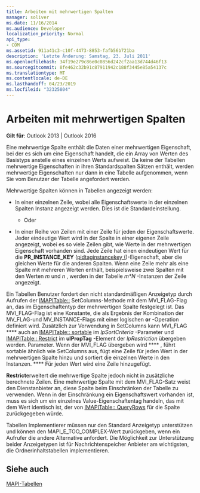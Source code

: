 ```yaml
---
title: Arbeiten mit mehrwertigen Spalten
manager: soliver
ms.date: 11/16/2014
ms.audience: Developer
localization_priority: Normal
api_type:
- COM
ms.assetid: 911a41c3-c10f-4473-8853-fafb56b721ba
description: 'Letzte Änderung: Samstag, 23. Juli 2011'
ms.openlocfilehash: 34f19e279c86e0c0856d242cf2aa13d744d46f13
ms.sourcegitcommit: 8fe462c32b91c87911942c188f3445e85a54137c
ms.translationtype: MT
ms.contentlocale: de-DE
ms.lasthandoff: 04/23/2019
ms.locfileid: "32325804"
---
```

# <a name="working-with-multivalued-columns"></a>Arbeiten mit mehrwertigen Spalten

  
  
**Gilt für**: Outlook 2013 | Outlook 2016 
  
Eine mehrwertige Spalte enthält die Daten einer mehrwertigen Eigenschaft, bei der es sich um eine Eigenschaft handelt, die ein Array von Werten des Basistyps anstelle eines einzelnen Werts aufweist. Da keine der Tabellen mehrwertige Eigenschaften in ihren Standardspalten Sätzen enthält, werden mehrwertige Eigenschaften nur dann in eine Tabelle aufgenommen, wenn Sie vom Benutzer der Tabelle angefordert werden. 
  
Mehrwertige Spalten können in Tabellen angezeigt werden:
  
- In einer einzelnen Zeile, wobei alle Eigenschaftswerte in der einzelnen Spalten Instanz angezeigt werden. Dies ist die Standardeinstellung.
    
    - Oder
    
- In einer Reihe von Zeilen mit einer Zeile für jeden der Eigenschaftswerte. Jeder eindeutige Wert wird in der Spalte in einer eigenen Zeile angezeigt, wobei es so viele Zeilen gibt, wie Werte in der mehrwertigen Eigenschaft vorhanden sind. Jede Zeile hat einen eindeutigen Wert für die **PR_INSTANCE_KEY** ([pidtaginstancekey (](pidtaginstancekey-canonical-property.md))-Eigenschaft, aber die gleichen Werte für die anderen Spalten. Wenn eine Zeile mehr als eine Spalte mit mehreren Werten enthält, beispielsweise zwei Spalten mit den Werten _m_ und _n_ , werden in der Tabelle _m\*N_ -Instanzen der Zeile angezeigt. 
    
Ein Tabellen Benutzer fordert den nicht standardmäßigen Anzeigetyp durch Aufrufen der [IMAPITable::](imapitable-setcolumns.md) SetColumns-Methode mit dem MVI_FLAG-Flag an, das im Eigenschaftentyp der mehrwertigen Spalte festgelegt ist. Das MVI_FLAG-Flag ist eine Konstante, die als Ergebnis der Kombination der MV_FLAG-und MV_INSTANCE-Flags mit einer logischen **or** -Operation definiert wird. Zusätzlich zur Verwendung in SetColumns kann MVI_FLAG **** auch an [IMAPITable:: sortable](imapitable-sorttable.md) im _lpSortCriteria_ -Parameter und [IMAPITable:: Restrict](imapitable-restrict.md) im **ulPropTag** -Element der _lpRestriction_ übergeben werden. Parameter. Wenn der MVI_FLAG übergeben wird **** , führt sortable ähnlich wie SetColumns aus, fügt eine Zeile für jeden Wert in der mehrwertigen Spalte hinzu und sortiert die einzelnen Werte in den Instanzen. **** Für jeden Wert wird eine Zeile hinzugefügt. 
  
 **Restrict**erweitert die mehrwertige Spalte jedoch nicht in zusätzliche berechnete Zeilen. Eine mehrwertige Spalte mit dem MVI_FLAG-Satz weist den Dienstanbieter an, diese Spalte beim Einschränken der Tabelle zu verwenden. Wenn in der Einschränkung ein Eigenschaftswert vorhanden ist, muss es sich um ein einzelnes Value-Eigenschaftentag handeln, das mit dem Wert identisch ist, der von [IMAPITable:: QueryRows](imapitable-queryrows.md) für die Spalte zurückgegeben würde. 
  
Tabellen Implementierer müssen nur den Standard Anzeigetyp unterstützen und können den MAPI_E_TOO_COMPLEX-Wert zurückgeben, wenn ein Aufrufer die andere Alternative anfordert. Die Möglichkeit zur Unterstützung beider Anzeigetypen ist für Nachrichtenspeicher Anbieter am wichtigsten, die Ordnerinhaltstabellen implementieren. 
  
## <a name="see-also"></a>Siehe auch



[MAPI-Tabellen](mapi-tables.md)

